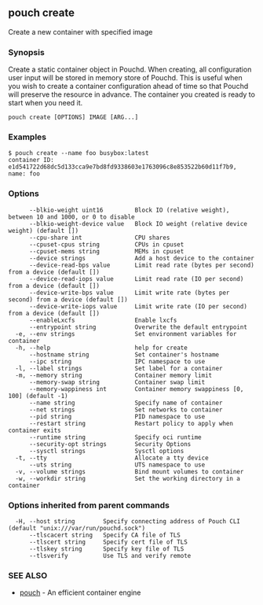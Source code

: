 ## pouch create

Create a new container with specified image

### Synopsis

Create a static container object in Pouchd. When creating, all configuration user input will be stored in memory store of Pouchd. This is useful when you wish to create a container configuration ahead of time so that Pouchd will preserve the resource in advance. The container you created is ready to start when you need it.

```
pouch create [OPTIONS] IMAGE [ARG...]
```

### Examples

```
$ pouch create --name foo busybox:latest
container ID: e1d541722d68dc5d133cca9e7bd8fd9338603e1763096c8e853522b60d11f7b9, name: foo
```

### Options

```
      --blkio-weight uint16         Block IO (relative weight), between 10 and 1000, or 0 to disable
      --blkio-weight-device value   Block IO weight (relative device weight) (default [])
      --cpu-share int               CPU shares
      --cpuset-cpus string          CPUs in cpuset
      --cpuset-mems string          MEMs in cpuset
      --device strings              Add a host device to the container
      --device-read-bps value       Limit read rate (bytes per second) from a device (default [])
      --device-read-iops value      Limit read rate (IO per second) from a device (default [])
      --device-write-bps value      Limit write rate (bytes per second) from a device (default [])
      --device-write-iops value     Limit write rate (IO per second) from a device (default [])
      --enableLxcfs                 Enable lxcfs
      --entrypoint string           Overwrite the default entrypoint
  -e, --env strings                 Set environment variables for container
  -h, --help                        help for create
      --hostname string             Set container's hostname
      --ipc string                  IPC namespace to use
  -l, --label strings               Set label for a container
  -m, --memory string               Container memory limit
      --memory-swap string          Container swap limit
      --memory-wappiness int        Container memory swappiness [0, 100] (default -1)
      --name string                 Specify name of container
      --net strings                 Set networks to container
      --pid string                  PID namespace to use
      --restart string              Restart policy to apply when container exits
      --runtime string              Specify oci runtime
      --security-opt strings        Security Options
      --sysctl strings              Sysctl options
  -t, --tty                         Allocate a tty device
      --uts string                  UTS namespace to use
  -v, --volume strings              Bind mount volumes to container
  -w, --workdir string              Set the working directory in a container
```

### Options inherited from parent commands

```
  -H, --host string        Specify connecting address of Pouch CLI (default "unix:///var/run/pouchd.sock")
      --tlscacert string   Specify CA file of TLS
      --tlscert string     Specify cert file of TLS
      --tlskey string      Specify key file of TLS
      --tlsverify          Use TLS and verify remote
```

### SEE ALSO

* [pouch](pouch.md)	 - An efficient container engine

